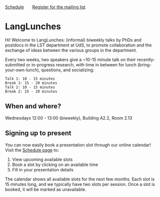 [Schedule](https://langlunches.github.io/langlunches.github.io/aravind/calendar)&emsp;&emsp;[Register for the mailing list](https://docs.google.com/forms/d/e/1FAIpQLScuVIskcUiXhDBV5XwT_KAQIO0OMFVZHKOC2ubPMFnkTW9DdA/viewform?usp=sharing)

# LangLunches

Hi! Welcome to LangLunches: (informal) biweekly talks by PhDs and postdocs in the LST department at UdS, to promote collaboration and the exchange of ideas between the various groups in the department. 

Every two weeks, two speakers give a ~10-15 minute talk on their recently-submitted or in-progress research, with time in between for lunch (bring-your-own-lunch), questions, and socializing:

```
Talk 1: 10 - 15 minutes
Break 1: 15 - 20 minutes
Talk 2: 10 - 15 minutes
Break 2: 15 - 20 minutes
```

## When and where?

Wednesdays 12:00 - 13:00 (biweekly), Building A2.2, Room 2.13

## Signing up to present

You can now easily book a presentation slot through our online calendar! Visit the [Schedule page](https://langlunches.github.io/langlunches.github.io/aravind/calendar) to:
1. View upcoming available slots
2. Book a slot by clicking on an available time
3. Fill in your presentation details

The calendar shows all available slots for the next few months. Each slot is 15 minutes long, and we typically have two slots per session. Once a slot is booked, it will be marked as unavailable.
